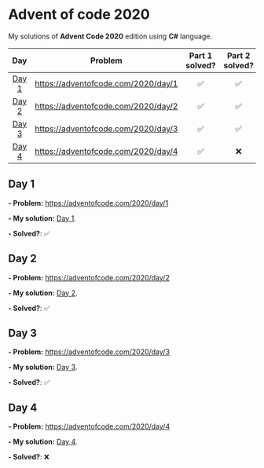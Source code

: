 # Advent of code 2020
My solutions of **Advent Code 2020** edition using **C#** language.

|  Day    | Problem                              | Part 1 solved?     | Part 2 solved?     |
|:-------:|:------------------------------------:|:------------------:|:------------------:|
| [Day 1](https://github.com/alan-garcia/advent-of-code-2020/tree/main/AdventOfCode2020/Day1) | https://adventofcode.com/2020/day/1  | :white_check_mark: | :white_check_mark: | 
| [Day 2](https://github.com/alan-garcia/advent-of-code-2020/tree/main/AdventOfCode2020/Day2) | https://adventofcode.com/2020/day/2  | :white_check_mark: | :white_check_mark: |
| [Day 3](https://github.com/alan-garcia/advent-of-code-2020/tree/main/AdventOfCode2020/Day3) | https://adventofcode.com/2020/day/3  | :white_check_mark: | :white_check_mark: |
| [Day 4](https://github.com/alan-garcia/advent-of-code-2020/tree/main/AdventOfCode2020/Day4) | https://adventofcode.com/2020/day/4  | :white_check_mark: | :x:                |

## Day 1
**- Problem:** https://adventofcode.com/2020/day/1 

**- My solution:** [Day 1](https://github.com/alan-garcia/advent-of-code-2020/tree/main/AdventOfCode2020/Day1).

**- Solved?**: :white_check_mark:

## Day 2
**- Problem:** https://adventofcode.com/2020/day/2

**- My solution:** [Day 2](https://github.com/alan-garcia/advent-of-code-2020/tree/main/AdventOfCode2020/Day2).

**- Solved?**: :white_check_mark:

## Day 3
**- Problem:** https://adventofcode.com/2020/day/3

**- My solution:** [Day 3](https://github.com/alan-garcia/advent-of-code-2020/tree/main/AdventOfCode2020/Day3).

**- Solved?**: :white_check_mark:

## Day 4
**- Problem:** https://adventofcode.com/2020/day/4

**- My solution:** [Day 4](https://github.com/alan-garcia/advent-of-code-2020/tree/main/AdventOfCode2020/Day4).

**- Solved?**: :x:

